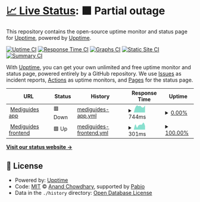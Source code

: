 # [📈 Live Status](https://upptime.github.io/upptime): <!--live status--> **🟧 Partial outage**

This repository contains the open-source uptime monitor and status page for [Upptime](https://upptime.js.org), powered by [Upptime](https://github.com/upptime/upptime).

[![Uptime CI](https://github.com/Graphics-et-al-org/upptime-status-page/workflows/Uptime%20CI/badge.svg)](https://github.com/Graphics-et-al-org/upptime-status-page/actions?query=workflow%3A%22Uptime+CI%22)
[![Response Time CI](https://github.com/Graphics-et-al-org/upptime-status-page/workflows/Response%20Time%20CI/badge.svg)](https://github.com/Graphics-et-al-org/upptime-status-page/actions?query=workflow%3A%22Response+Time+CI%22)
[![Graphs CI](https://github.com/Graphics-et-al-org/upptime-status-page/workflows/Graphs%20CI/badge.svg)](https://github.com/Graphics-et-al-org/upptime-status-page/actions?query=workflow%3A%22Graphs+CI%22)
[![Static Site CI](https://github.com/Graphics-et-al-org/upptime-status-page/workflows/Static%20Site%20CI/badge.svg)](https://github.com/Graphics-et-al-org/upptime-status-page/actions?query=workflow%3A%22Static+Site+CI%22)
[![Summary CI](https://github.com/Graphics-et-al-org/upptime-status-page/workflows/Summary%20CI/badge.svg)](https://github.com/Graphics-et-al-org/upptime-status-page/actions?query=workflow%3A%22Summary+CI%22)

With [Upptime](https://upptime.js.org), you can get your own unlimited and free uptime monitor and status page, powered entirely by a GitHub repository. We use [Issues](https://github.com/upptime/upptime/issues) as incident reports, [Actions](https://github.com/Graphics-et-al-org/upptime-status-page/actions) as uptime monitors, and [Pages](https://upptime.github.io/upptime) for the status page.

<!--start: status pages-->
<!-- This summary is generated by Upptime (https://github.com/upptime/upptime) -->
<!-- Do not edit this manually, your changes will be overwritten -->
<!-- prettier-ignore -->
| URL | Status | History | Response Time | Uptime |
| --- | ------ | ------- | ------------- | ------ |
| <img alt="" src="https://icons.duckduckgo.com/ip3/mediguides-prod.azurewebsites.net.ico" height="13"> [Mediguides app](https://mediguides-prod.azurewebsites.net/) | 🟥 Down | [mediguides-app.yml](https://github.com/Graphics-et-al-org/upptime-status-page/commits/HEAD/history/mediguides-app.yml) | <details><summary><img alt="Response time graph" src="./graphs/mediguides-app/response-time-week.png" height="20"> 744ms</summary><br><a href="https://Graphics-et-al-org.github.io/upptime-status-page/history/mediguides-app"><img alt="Response time 1393" src="https://img.shields.io/endpoint?url=https%3A%2F%2Fraw.githubusercontent.com%2FGraphics-et-al-org%2Fupptime-status-page%2FHEAD%2Fapi%2Fmediguides-app%2Fresponse-time.json"></a><br><a href="https://Graphics-et-al-org.github.io/upptime-status-page/history/mediguides-app"><img alt="24-hour response time 789" src="https://img.shields.io/endpoint?url=https%3A%2F%2Fraw.githubusercontent.com%2FGraphics-et-al-org%2Fupptime-status-page%2FHEAD%2Fapi%2Fmediguides-app%2Fresponse-time-day.json"></a><br><a href="https://Graphics-et-al-org.github.io/upptime-status-page/history/mediguides-app"><img alt="7-day response time 744" src="https://img.shields.io/endpoint?url=https%3A%2F%2Fraw.githubusercontent.com%2FGraphics-et-al-org%2Fupptime-status-page%2FHEAD%2Fapi%2Fmediguides-app%2Fresponse-time-week.json"></a><br><a href="https://Graphics-et-al-org.github.io/upptime-status-page/history/mediguides-app"><img alt="30-day response time 1027" src="https://img.shields.io/endpoint?url=https%3A%2F%2Fraw.githubusercontent.com%2FGraphics-et-al-org%2Fupptime-status-page%2FHEAD%2Fapi%2Fmediguides-app%2Fresponse-time-month.json"></a><br><a href="https://Graphics-et-al-org.github.io/upptime-status-page/history/mediguides-app"><img alt="1-year response time 1393" src="https://img.shields.io/endpoint?url=https%3A%2F%2Fraw.githubusercontent.com%2FGraphics-et-al-org%2Fupptime-status-page%2FHEAD%2Fapi%2Fmediguides-app%2Fresponse-time-year.json"></a></details> | <details><summary><a href="https://Graphics-et-al-org.github.io/upptime-status-page/history/mediguides-app">0.00%</a></summary><a href="https://Graphics-et-al-org.github.io/upptime-status-page/history/mediguides-app"><img alt="All-time uptime 59.91%" src="https://img.shields.io/endpoint?url=https%3A%2F%2Fraw.githubusercontent.com%2FGraphics-et-al-org%2Fupptime-status-page%2FHEAD%2Fapi%2Fmediguides-app%2Fuptime.json"></a><br><a href="https://Graphics-et-al-org.github.io/upptime-status-page/history/mediguides-app"><img alt="24-hour uptime 0.00%" src="https://img.shields.io/endpoint?url=https%3A%2F%2Fraw.githubusercontent.com%2FGraphics-et-al-org%2Fupptime-status-page%2FHEAD%2Fapi%2Fmediguides-app%2Fuptime-day.json"></a><br><a href="https://Graphics-et-al-org.github.io/upptime-status-page/history/mediguides-app"><img alt="7-day uptime 0.00%" src="https://img.shields.io/endpoint?url=https%3A%2F%2Fraw.githubusercontent.com%2FGraphics-et-al-org%2Fupptime-status-page%2FHEAD%2Fapi%2Fmediguides-app%2Fuptime-week.json"></a><br><a href="https://Graphics-et-al-org.github.io/upptime-status-page/history/mediguides-app"><img alt="30-day uptime 11.92%" src="https://img.shields.io/endpoint?url=https%3A%2F%2Fraw.githubusercontent.com%2FGraphics-et-al-org%2Fupptime-status-page%2FHEAD%2Fapi%2Fmediguides-app%2Fuptime-month.json"></a><br><a href="https://Graphics-et-al-org.github.io/upptime-status-page/history/mediguides-app"><img alt="1-year uptime 59.91%" src="https://img.shields.io/endpoint?url=https%3A%2F%2Fraw.githubusercontent.com%2FGraphics-et-al-org%2Fupptime-status-page%2FHEAD%2Fapi%2Fmediguides-app%2Fuptime-year.json"></a></details>
| <img alt="" src="https://icons.duckduckgo.com/ip3/www.mediguides.com.ico" height="13"> [Mediguides frontend](https://www.mediguides.com/) | 🟩 Up | [mediguides-frontend.yml](https://github.com/Graphics-et-al-org/upptime-status-page/commits/HEAD/history/mediguides-frontend.yml) | <details><summary><img alt="Response time graph" src="./graphs/mediguides-frontend/response-time-week.png" height="20"> 301ms</summary><br><a href="https://Graphics-et-al-org.github.io/upptime-status-page/history/mediguides-frontend"><img alt="Response time 288" src="https://img.shields.io/endpoint?url=https%3A%2F%2Fraw.githubusercontent.com%2FGraphics-et-al-org%2Fupptime-status-page%2FHEAD%2Fapi%2Fmediguides-frontend%2Fresponse-time.json"></a><br><a href="https://Graphics-et-al-org.github.io/upptime-status-page/history/mediguides-frontend"><img alt="24-hour response time 356" src="https://img.shields.io/endpoint?url=https%3A%2F%2Fraw.githubusercontent.com%2FGraphics-et-al-org%2Fupptime-status-page%2FHEAD%2Fapi%2Fmediguides-frontend%2Fresponse-time-day.json"></a><br><a href="https://Graphics-et-al-org.github.io/upptime-status-page/history/mediguides-frontend"><img alt="7-day response time 301" src="https://img.shields.io/endpoint?url=https%3A%2F%2Fraw.githubusercontent.com%2FGraphics-et-al-org%2Fupptime-status-page%2FHEAD%2Fapi%2Fmediguides-frontend%2Fresponse-time-week.json"></a><br><a href="https://Graphics-et-al-org.github.io/upptime-status-page/history/mediguides-frontend"><img alt="30-day response time 278" src="https://img.shields.io/endpoint?url=https%3A%2F%2Fraw.githubusercontent.com%2FGraphics-et-al-org%2Fupptime-status-page%2FHEAD%2Fapi%2Fmediguides-frontend%2Fresponse-time-month.json"></a><br><a href="https://Graphics-et-al-org.github.io/upptime-status-page/history/mediguides-frontend"><img alt="1-year response time 288" src="https://img.shields.io/endpoint?url=https%3A%2F%2Fraw.githubusercontent.com%2FGraphics-et-al-org%2Fupptime-status-page%2FHEAD%2Fapi%2Fmediguides-frontend%2Fresponse-time-year.json"></a></details> | <details><summary><a href="https://Graphics-et-al-org.github.io/upptime-status-page/history/mediguides-frontend">100.00%</a></summary><a href="https://Graphics-et-al-org.github.io/upptime-status-page/history/mediguides-frontend"><img alt="All-time uptime 99.21%" src="https://img.shields.io/endpoint?url=https%3A%2F%2Fraw.githubusercontent.com%2FGraphics-et-al-org%2Fupptime-status-page%2FHEAD%2Fapi%2Fmediguides-frontend%2Fuptime.json"></a><br><a href="https://Graphics-et-al-org.github.io/upptime-status-page/history/mediguides-frontend"><img alt="24-hour uptime 100.00%" src="https://img.shields.io/endpoint?url=https%3A%2F%2Fraw.githubusercontent.com%2FGraphics-et-al-org%2Fupptime-status-page%2FHEAD%2Fapi%2Fmediguides-frontend%2Fuptime-day.json"></a><br><a href="https://Graphics-et-al-org.github.io/upptime-status-page/history/mediguides-frontend"><img alt="7-day uptime 100.00%" src="https://img.shields.io/endpoint?url=https%3A%2F%2Fraw.githubusercontent.com%2FGraphics-et-al-org%2Fupptime-status-page%2FHEAD%2Fapi%2Fmediguides-frontend%2Fuptime-week.json"></a><br><a href="https://Graphics-et-al-org.github.io/upptime-status-page/history/mediguides-frontend"><img alt="30-day uptime 98.68%" src="https://img.shields.io/endpoint?url=https%3A%2F%2Fraw.githubusercontent.com%2FGraphics-et-al-org%2Fupptime-status-page%2FHEAD%2Fapi%2Fmediguides-frontend%2Fuptime-month.json"></a><br><a href="https://Graphics-et-al-org.github.io/upptime-status-page/history/mediguides-frontend"><img alt="1-year uptime 99.21%" src="https://img.shields.io/endpoint?url=https%3A%2F%2Fraw.githubusercontent.com%2FGraphics-et-al-org%2Fupptime-status-page%2FHEAD%2Fapi%2Fmediguides-frontend%2Fuptime-year.json"></a></details>

<!--end: status pages-->

[**Visit our status website →**](https://upptime.github.io/upptime)

## 📄 License

- Powered by: [Upptime](https://github.com/upptime/upptime)
- Code: [MIT](./LICENSE) © [Anand Chowdhary](https://anandchowdhary.com), supported by [Pabio](https://pabio.com)
- Data in the `./history` directory: [Open Database License](https://opendatacommons.org/licenses/odbl/1-0/)
